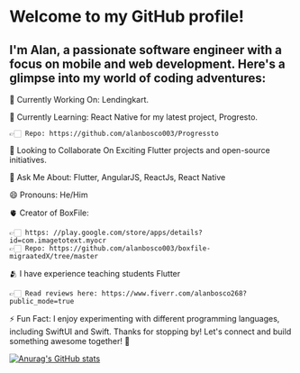 # Welcome to my GitHub profile! 
## I'm Alan, a passionate software engineer with a focus on mobile and web development. Here's a glimpse into my world of coding adventures:


🔭 Currently Working On: Lendingkart.

🌱 Currently Learning: React Native for my latest project, Progresto.

    👉🏻 Repo: https://github.com/alanbosco003/Progressto

👯 Looking to Collaborate On Exciting Flutter projects and open-source initiatives.

💬 Ask Me About: Flutter, AngularJS, ReactJs, React Native

😄 Pronouns: He/Him

🫀 Creator of BoxFile: 

    👉🏻 https: //play.google.com/store/apps/details?id=com.imagetotext.myocr
    👉🏻 Repo: https://github.com/alanbosco003/boxfile-migraatedX/tree/master

🫂 I have experience teaching students Flutter

    👉🏻 Read reviews here: https://www.fiverr.com/alanbosco268?public_mode=true

⚡ Fun Fact: I enjoy experimenting with different programming languages, including SwiftUI and Swift.
Thanks for stopping by! Let's connect and build something awesome together! 🚀

[![Anurag's GitHub stats](https://github-readme-stats.vercel.app/api?username=alanbosco003)](https://github.com/anuraghazra/github-readme-stats)
